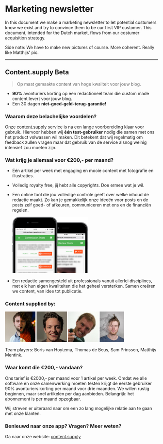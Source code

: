 # Marketing newsletter

In this document we make a marketing newsletter to let potential costumers know we exist and try to convince them to be our first VIP customer. This document, intended for the Dutch market, flows from our costumer acquisition strategy.

Side note: We have to make new pictures of course. More coherent. Really like Matthijs' pic.  

---  

## Content.supply Beta

> Op maat gemaakte content van hoge kwaliteit voor jouw blog.

* **90%** avonturiers korting op een redactioneel team die custom made content levert voor jouw blog.
* Een 30 dagen **niet-goed-geld-terug-garantie!**

### Waarom deze belachelijke voordelen?

Onze [content.supply](http://content.supply/) service is na een lange voorbereiding klaar voor gebruik. Hiervoor hebben wij **één test-gebruiker** nodig die samen met ons het product volwassen wil maken. Dit betekent dat wij regelmatig om feedback zullen vragen maar dat gebruik van de service alsnog weinig intensief zou moeten zijn.

### Wat krijg je allemaal voor €200,- per maand?

* Eén artikel per week met engaging en mooie content met fotografie en illustraties.

* Volledig royalty free, jij hebt alle copyrights. Doe ermee wat je wil.

* Een online tool die jou volledige controle geeft over welke inhoud de redactie maakt. Zo kan je gemakkelijk onze ideeën voor posts en de posts zelf goed- of afkeuren, communiceren met ons en de financiën regelen.

  <img src="/images/devices-screenshots.png" width="250">

* Een redactie samengesteld uit professionals vanuit allerlei disciplines, met elk hun eigen kwaliteiten die het geheel versterken. Samen creëren we content, van idee tot publicatie.

### Content supplied by:

<img src="/images/boris-pic.jpeg" width="100">
<img src="/images/thomas-pic.jpeg" width="100">
<img src="/images/sam-pic.jpeg" width="100">
<img src="/images/matthijs-pic.jpg" width="80">

Team players: Boris van Hoytema, Thomas de Beus, Sam Prinssen, Matthijs Mentink.

### Waar komt die €200,- vandaan?

Ons tarief is €2000,- per maand voor 1 artikel per week. Omdat we alle software en onze samenwerking moeten testen krijgt de eerste gebruiker 90% avonturiers korting per maand voor drie maanden. We willen rustig beginnen, maar snel artikelen per dag aanbieden. Belangrijk: het abonnement is per maand opzegbaar.

Wij streven er uiteraard naar om een zo lang mogelijke relatie aan te gaan met onze klanten.   

### Benieuwd naar onze app? Vragen? Meer weten?

Ga naar onze website: [content.supply](http://content.supply/)
